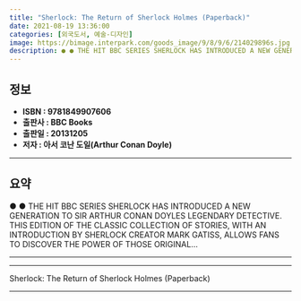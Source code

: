 ```yaml
---
title: "Sherlock: The Return of Sherlock Holmes (Paperback)"
date: 2021-08-19 13:36:00
categories: [외국도서, 예술-디자인]
image: https://bimage.interpark.com/goods_image/9/8/9/6/214029896s.jpg
description: ● ● THE HIT BBC SERIES SHERLOCK HAS INTRODUCED A NEW GENERATION TO SIR ARTHUR CONAN DOYLES LEGENDARY DETECTIVE. THIS EDITION OF THE CLASSIC COLLECTION OF STOR
---
```


## **정보**

- **ISBN : 9781849907606**
- **출판사 : BBC Books**
- **출판일 : 20131205**
- **저자 : 아서 코난 도일(Arthur Conan Doyle)**

------



## **요약**

●  ●  THE HIT BBC SERIES SHERLOCK HAS INTRODUCED A NEW GENERATION TO SIR ARTHUR CONAN DOYLES LEGENDARY DETECTIVE. THIS EDITION OF THE CLASSIC COLLECTION OF STORIES, WITH AN INTRODUCTION BY SHERLOCK CREATOR MARK GATISS, ALLOWS FANS TO DISCOVER THE POWER OF THOSE ORIGINAL... 

------



------


Sherlock: The Return of Sherlock Holmes (Paperback) 

------


